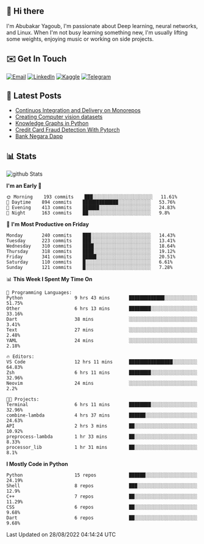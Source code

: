 ## 👋 Hi there

I'm Abubakar Yagoub, I'm passionate about Deep learning, neural networks, and
Linux. When I'm not busy learning something new, I'm usually lifting some
weights, enjoying music or working on side projects.

## ✉️ Get In Touch

[![Email](https://img.shields.io/badge/Email-f1f1f1?style=for-the-badge&logo=gmail&logoColor=0f111a)](mailto:git@blacksuan19.dev)
[![LinkedIn](https://img.shields.io/badge/LinkedIn-0077B5?style=for-the-badge&logo=linkedin&logoColor=white)](https://www.linkedin.com/in/blacksuan19/)
[![Kaggle](https://img.shields.io/badge/Kaggle-5acfff?style=for-the-badge&logo=kaggle&logoColor=white)](http://kaggle.com/abubakaryagob/)
[![Telegram](https://img.shields.io/badge/Telegram-2CA5E0?style=for-the-badge&logo=telegram&logoColor=white)](https://t.me/blacksuan19)

## 📩 Latest Posts

<!-- BLOG-POST-LIST:START -->
- [Continuos Integration and Delivery on Monorepos](http://blacksuan19.dev/blog/github-actions-monorepos/)
- [Creating Computer vision datasets](http://blacksuan19.dev/blog/creating-datasets/)
- [Knowledge Graphs in Python](http://blacksuan19.dev/projects/Knowledge_Graphs/)
- [Credit Card Fraud Detection With Pytorch](http://blacksuan19.dev/projects/credit-card-fraud-detection-with-pytorch/)
- [Bank Negara Dapp](http://blacksuan19.dev/projects/bank-negara/)
<!-- BLOG-POST-LIST:END -->

## 📊 Stats

![github Stats](https://github-readme-stats.vercel.app/api?username=blacksuan19&theme=github_dark&show_icons=true&count_private=true&custom_title=Github%20Stats&hide_border=true)

<!--START_SECTION:waka-->
**I'm an Early 🐤** 

```text
🌞 Morning    193 commits    ███░░░░░░░░░░░░░░░░░░░░░░   11.61% 
🌆 Daytime    894 commits    █████████████░░░░░░░░░░░░   53.76% 
🌃 Evening    413 commits    ██████░░░░░░░░░░░░░░░░░░░   24.83% 
🌙 Night      163 commits    ██░░░░░░░░░░░░░░░░░░░░░░░   9.8%

```
📅 **I'm Most Productive on Friday** 

```text
Monday       240 commits    ███░░░░░░░░░░░░░░░░░░░░░░   14.43% 
Tuesday      223 commits    ███░░░░░░░░░░░░░░░░░░░░░░   13.41% 
Wednesday    310 commits    ████░░░░░░░░░░░░░░░░░░░░░   18.64% 
Thursday     318 commits    ████░░░░░░░░░░░░░░░░░░░░░   19.12% 
Friday       341 commits    █████░░░░░░░░░░░░░░░░░░░░   20.51% 
Saturday     110 commits    █░░░░░░░░░░░░░░░░░░░░░░░░   6.61% 
Sunday       121 commits    █░░░░░░░░░░░░░░░░░░░░░░░░   7.28%

```


📊 **This Week I Spent My Time On** 

```text
💬 Programming Languages: 
Python                   9 hrs 43 mins       █████████████░░░░░░░░░░░░   51.75% 
Other                    6 hrs 13 mins       ████████░░░░░░░░░░░░░░░░░   33.16% 
Dart                     38 mins             ░░░░░░░░░░░░░░░░░░░░░░░░░   3.41% 
Text                     27 mins             ░░░░░░░░░░░░░░░░░░░░░░░░░   2.48% 
YAML                     24 mins             ░░░░░░░░░░░░░░░░░░░░░░░░░   2.18%

🔥 Editors: 
VS Code                  12 hrs 11 mins      ████████████████░░░░░░░░░   64.83% 
Zsh                      6 hrs 11 mins       ████████░░░░░░░░░░░░░░░░░   32.96% 
Neovim                   24 mins             ░░░░░░░░░░░░░░░░░░░░░░░░░   2.2%

🐱‍💻 Projects: 
Terminal                 6 hrs 11 mins       ████████░░░░░░░░░░░░░░░░░   32.96% 
combine-lambda           4 hrs 37 mins       ██████░░░░░░░░░░░░░░░░░░░   24.63% 
API                      2 hrs 3 mins        ██░░░░░░░░░░░░░░░░░░░░░░░   10.92% 
preprocess-lambda        1 hr 33 mins        ██░░░░░░░░░░░░░░░░░░░░░░░   8.33% 
processor_lib            1 hr 31 mins        ██░░░░░░░░░░░░░░░░░░░░░░░   8.1%

```

**I Mostly Code in Python** 

```text
Python                   15 repos            ██████░░░░░░░░░░░░░░░░░░░   24.19% 
Shell                    8 repos             ███░░░░░░░░░░░░░░░░░░░░░░   12.9% 
C++                      7 repos             ██░░░░░░░░░░░░░░░░░░░░░░░   11.29% 
CSS                      6 repos             ██░░░░░░░░░░░░░░░░░░░░░░░   9.68% 
Dart                     6 repos             ██░░░░░░░░░░░░░░░░░░░░░░░   9.68%

```



 Last Updated on 28/08/2022 04:14:24 UTC
<!--END_SECTION:waka-->
